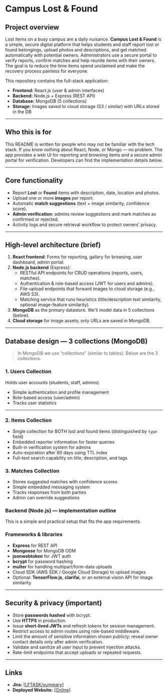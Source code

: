 # Campus Lost & Found

## Project overview

Lost items on a busy campus are a daily nuisance. **Campus Lost & Found** is a simple, secure digital platform that helps students and staff report lost or found belongings, upload photos and descriptions, and get matched automatically with potential owners. Administrators use a secure portal to verify reports, confirm matches and help reunite items with their owners. The goal is to reduce the time items spend unclaimed and make the recovery process painless for everyone.

This repository contains the full-stack application:

- **Frontend:** React.js (user & admin interfaces)
- **Backend:** Node.js + Express (REST API)
- **Database:** MongoDB (5 collections)
- **Storage:** Images saved to cloud storage (S3 / similar) with URLs stored in the DB

---

## Who this is for

This README is written for people who may not be familiar with the tech stack. If you know nothing about React, Node, or Mongo — no problem. The app provides a web UI for reporting and browsing items and a secure admin portal for verification. Developers can find the implementation details below.

---

## Core functionality

- Report **Lost** or **Found** items with description, date, location and photos.
- Upload one or more **images** per report.
- Automatic **match suggestions** (text + image similarity, confidence score).
- **Admin verification**: admins review suggestions and mark matches as confirmed or rejected.
- Activity logs and secure retrieval workflow to protect owners’ privacy.

---

## High-level architecture (brief)

1. **React frontend**: Forms for reporting, gallery for browsing, user dashboard, admin portal.
2. **Node.js backend** (Express):
   - RESTful API endpoints for CRUD operations (reports, users, matches).
   - Authentication & role-based access (JWT for users and admins).
   - File-upload endpoints that forward images to cloud storage (e.g., AWS S3).
   - Matching service that runs heuristics (title/description text similarity, optional image-feature similarity).
3. **MongoDB** as the primary datastore. We'll model data in 5 collections (below).
4. **Cloud storage** for image assets; only URLs are saved in MongoDB.

---

## Database design — 3 collections (MongoDB)

> In MongoDB we use “collections” (similar to tables). Below are the 3 collections.

### 1. Users Collection

Holds user accounts (students, staff, admins).

* Simple authentication and profile management
* Role-based access (user/admin)
* Tracks user statistics

---

### **2. Items Collection**

* Single collection for BOTH lost and found items (distinguished by `type` field)
* Embedded reporter information for faster queries
* Built-in verification system for admins
* Auto-expiration after 90 days using TTL index
* Full-text search capability on title, description, and tags

### **3. Matches Collection**

* Stores suggested matches with confidence scores
* Simple embedded messaging system
* Tracks responses from both parties
* Admin can override suggestions

### Backend (Node.js) — implementation outline

This is a simple and practical setup that fits the app requirements.

### Frameworks & libraries

- **Express** for REST API
- **Mongoose** for MongoDB ODM
- **jsonwebtoken** for JWT auth
- **bcrypt** for password hashing
- **multer** for handling multipart/form-data uploads
- Cloud SDK (AWS SDK / Google Cloud Storage) to upload images
- Optional: **TensorFlow.js**, **clarifai**, or an external vision API for image similarity

---

## Security & privacy (important)

- Store **passwords hashed** with bcrypt.
- Use **HTTPS** in production.
- Issue **short-lived JWTs** and refresh tokens for session management.
- Restrict access to admin routes using role-based middleware.
- Limit the amount of sensitive information shown publicly; reveal owner contact details only after admin verification.
- Validate and sanitize all user input to prevent injection attacks.
- Rate-limit endpoints that accept uploads or repeated requests.

---

## **Links**

* **Jira:** [[LFTASK/summary](https://phil-nziza.atlassian.net/jira/software/projects/LFTASK/summary)]
* **Deployed Website:** [[Online](http://3.106.166.181)]
